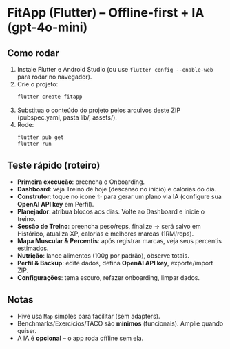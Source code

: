 # FitApp (Flutter) – Offline-first + IA (gpt-4o-mini)

## Como rodar
1) Instale Flutter e Android Studio (ou use `flutter config --enable-web` para rodar no navegador).
2) Crie o projeto:  
   ```bash
   flutter create fitapp
   ```
3) Substitua o conteúdo do projeto pelos arquivos deste ZIP (pubspec.yaml, pasta lib/, assets/).
4) Rode:
   ```bash
   flutter pub get
   flutter run
   ```

## Teste rápido (roteiro)
- **Primeira execução**: preencha o Onboarding.
- **Dashboard**: veja Treino de hoje (descanso no início) e calorias do dia.
- **Construtor**: toque no ícone ✨ para gerar um plano via IA (configure sua **OpenAI API key** em Perfil).
- **Planejador**: atribua blocos aos dias. Volte ao Dashboard e inicie o treino.
- **Sessão de Treino**: preencha peso/reps, finalize → será salvo em Histórico, atualiza XP, calorias e melhores marcas (1RM/reps).
- **Mapa Muscular & Percentis**: após registrar marcas, veja seus percentis estimados.
- **Nutrição**: lance alimentos (100g por padrão), observe totais.
- **Perfil & Backup**: edite dados, defina **OpenAI API key**, exporte/import ZIP.
- **Configurações**: tema escuro, refazer onboarding, limpar dados.

## Notas
- Hive usa `Map` simples para facilitar (sem adapters).
- Benchmarks/Exercícios/TACO são **mínimos** (funcionais). Amplie quando quiser.
- A IA é **opcional** – o app roda offline sem ela.
